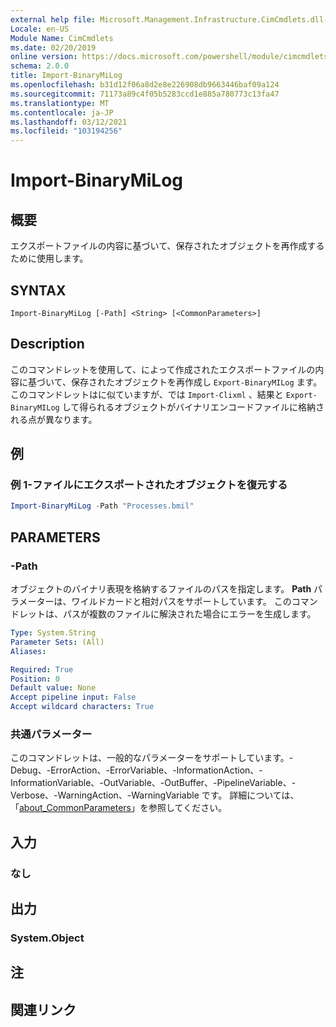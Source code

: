 ```yaml
---
external help file: Microsoft.Management.Infrastructure.CimCmdlets.dll-Help.xml
Locale: en-US
Module Name: CimCmdlets
ms.date: 02/20/2019
online version: https://docs.microsoft.com/powershell/module/cimcmdlets/import-binarymilog?view=powershell-5.1&WT.mc_id=ps-gethelp
schema: 2.0.0
title: Import-BinaryMiLog
ms.openlocfilehash: b31d12f06a8d2e8e226908db9663446baf09a124
ms.sourcegitcommit: 71173a89c4f05b5283ccd1e885a780773c13fa47
ms.translationtype: MT
ms.contentlocale: ja-JP
ms.lasthandoff: 03/12/2021
ms.locfileid: "103194256"
---
```

# Import-BinaryMiLog

## 概要
エクスポートファイルの内容に基づいて、保存されたオブジェクトを再作成するために使用します。

## SYNTAX

```
Import-BinaryMiLog [-Path] <String> [<CommonParameters>]
```

## Description

このコマンドレットを使用して、によって作成されたエクスポートファイルの内容に基づいて、保存されたオブジェクトを再作成し `Export-BinaryMILog` ます。 このコマンドレットはに似ていますが、では `Import-Clixml` 、結果と `Export-BinaryMILog` して得られるオブジェクトがバイナリエンコードファイルに格納される点が異なります。

## 例

### 例 1-ファイルにエクスポートされたオブジェクトを復元する

```powershell
Import-BinaryMiLog -Path "Processes.bmil"
```

## PARAMETERS

### -Path

オブジェクトのバイナリ表現を格納するファイルのパスを指定します。 **Path** パラメーターは、ワイルドカードと相対パスをサポートしています。 このコマンドレットは、パスが複数のファイルに解決された場合にエラーを生成します。

```yaml
Type: System.String
Parameter Sets: (All)
Aliases:

Required: True
Position: 0
Default value: None
Accept pipeline input: False
Accept wildcard characters: True
```

### 共通パラメーター
このコマンドレットは、一般的なパラメーターをサポートしています。-Debug、-ErrorAction、-ErrorVariable、-InformationAction、-InformationVariable、-OutVariable、-OutBuffer、-PipelineVariable、-Verbose、-WarningAction、-WarningVariable です。 詳細については、「[about_CommonParameters](https://go.microsoft.com/fwlink/?LinkID=113216)」を参照してください。

## 入力

### なし

## 出力

### System.Object

## 注

## 関連リンク
